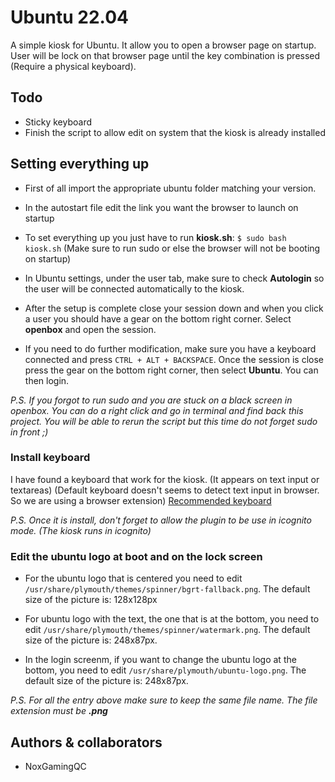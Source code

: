 # Ubuntu 22.04

A simple kiosk for Ubuntu. It allow you to open a browser page on startup. User will be lock on that browser page until the key combination is pressed (Require a physical keyboard).

## Todo

- Sticky keyboard
- Finish the script to allow edit on system that the kiosk is already installed

## Setting everything up

- First of all import the appropriate ubuntu folder matching your version.

- In the autostart file edit the link you want the browser to launch on startup

- To set everything up you just have to run **kiosk.sh**: `$ sudo bash kiosk.sh` (Make sure to run sudo or else the browser will not be booting on startup)

- In Ubuntu settings, under the user tab, make sure to check **Autologin** so the user will be connected automatically to the kiosk.

- After the setup is complete close your session down and when you click a user you should have a gear on the bottom right corner. Select **openbox** and open the session.

- If you need to do further modification, make sure you have a keyboard connected and press `CTRL + ALT + BACKSPACE`. Once the session is close press the gear on the bottom right corner, then select **Ubuntu**. You can then login.

_P.S. If you forgot to run sudo and you are stuck on a black screen in openbox. You can do a right click and go in terminal and find back this project. You will be able to rerun the script but this time do not forget sudo in front ;)_

### Install keyboard

I have found a keyboard that work for the kiosk. (It appears on text input or textareas) (Default keyboard doesn't seems to detect text input in browser. So we are using a browser extension) [Recommended keyboard](https://chrome.google.com/webstore/detail/virtual-keyboard/pflmllfnnabikmfkkaddkoolinlfninn)

_P.S. Once it is install, don't forget to allow the plugin to be use in icognito mode. (The kiosk runs in icognito)_

### Edit the ubuntu logo at boot and on the lock screen

- For the ubuntu logo that is centered you need to edit `/usr/share/plymouth/themes/spinner/bgrt-fallback.png`. The default size of the picture is: 128x128px

- For ubuntu logo with the text, the one that is at the bottom, you need to edit `/usr/share/plymouth/themes/spinner/watermark.png`. The default size of the picture is: 248x87px.

- In the login screenm, if you want to change the ubuntu logo at the bottom, you need to edit `/usr/share/plymouth/ubuntu-logo.png`. The default size of the picture is: 248x87px.

_P.S. For all the entry above make sure to keep the same file name. The file extension must be **.png**_

## Authors & collaborators

- NoxGamingQC
